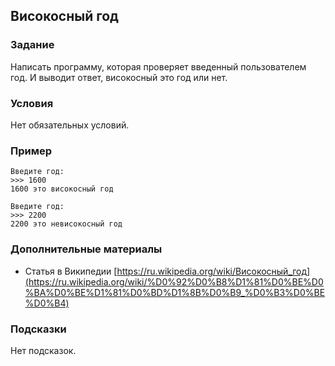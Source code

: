 ## Високосный год

### Задание

Написать программу, которая проверяет введенный пользователем год.
И выводит ответ, високосный это год или нет.

### Условия

Нет обязательных условий.

### Пример

```
Введите год:
>>> 1600
1600 это високосный год
```

```
Введите год:
>>> 2200
2200 это невисокосный год
```

### Дополнительные материалы

* Статья в Википедии [https://ru.wikipedia.org/wiki/Високосный_год](https://ru.wikipedia.org/wiki/%D0%92%D0%B8%D1%81%D0%BE%D0%BA%D0%BE%D1%81%D0%BD%D1%8B%D0%B9_%D0%B3%D0%BE%D0%B4)

### Подсказки

Нет подсказок.